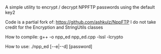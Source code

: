 A simple utility to encrypt / decrypt NPPFTP passwords using the default key2

Code is a partial fork of: https://github.com/ashkulz/NppFTP
I do not take credit for the Encryption and StringUtils classes



How to compile:
g++ -o npp_ed npp_ed.cpp -lssl -lcrypto

How to use:
./npp_ed [--e|--d] [password]
